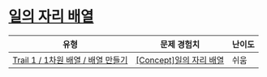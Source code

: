 # [일의 자리 배열](https://www.codetree.ai/trails/complete/curated-cards/intro-array-with-units)

|유형|문제 경험치|난이도|
|---|---|---|
|[Trail 1 / 1차원 배열 / 배열 만들기](https://www.codetree.ai/trail-info/novice-low/)|[[Concept]일의 자리 배열](https://www.codetree.ai/trails/complete/curated-cards/intro-array-with-units/)|쉬움|

